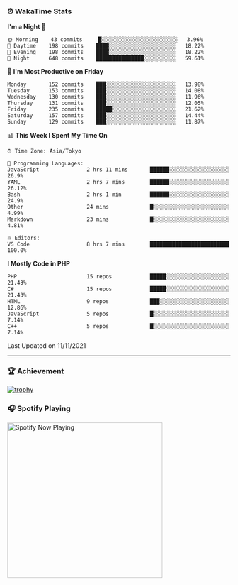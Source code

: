 ### ⏰ WakaTime Stats


<!--START_SECTION:waka-->
**I'm a Night 🦉** 

```text
🌞 Morning    43 commits     █░░░░░░░░░░░░░░░░░░░░░░░░   3.96% 
🌆 Daytime    198 commits    ████░░░░░░░░░░░░░░░░░░░░░   18.22% 
🌃 Evening    198 commits    ████░░░░░░░░░░░░░░░░░░░░░   18.22% 
🌙 Night      648 commits    ███████████████░░░░░░░░░░   59.61%

```
📅 **I'm Most Productive on Friday** 

```text
Monday       152 commits    ███░░░░░░░░░░░░░░░░░░░░░░   13.98% 
Tuesday      153 commits    ███░░░░░░░░░░░░░░░░░░░░░░   14.08% 
Wednesday    130 commits    ███░░░░░░░░░░░░░░░░░░░░░░   11.96% 
Thursday     131 commits    ███░░░░░░░░░░░░░░░░░░░░░░   12.05% 
Friday       235 commits    █████░░░░░░░░░░░░░░░░░░░░   21.62% 
Saturday     157 commits    ███░░░░░░░░░░░░░░░░░░░░░░   14.44% 
Sunday       129 commits    ███░░░░░░░░░░░░░░░░░░░░░░   11.87%

```


📊 **This Week I Spent My Time On** 

```text
⌚︎ Time Zone: Asia/Tokyo

💬 Programming Languages: 
JavaScript               2 hrs 11 mins       ██████░░░░░░░░░░░░░░░░░░░   26.9% 
YAML                     2 hrs 7 mins        ██████░░░░░░░░░░░░░░░░░░░   26.12% 
Bash                     2 hrs 1 min         ██████░░░░░░░░░░░░░░░░░░░   24.9% 
Other                    24 mins             █░░░░░░░░░░░░░░░░░░░░░░░░   4.99% 
Markdown                 23 mins             █░░░░░░░░░░░░░░░░░░░░░░░░   4.81%

🔥 Editors: 
VS Code                  8 hrs 7 mins        █████████████████████████   100.0%

```

**I Mostly Code in PHP** 

```text
PHP                      15 repos            █████░░░░░░░░░░░░░░░░░░░░   21.43% 
C#                       15 repos            █████░░░░░░░░░░░░░░░░░░░░   21.43% 
HTML                     9 repos             ███░░░░░░░░░░░░░░░░░░░░░░   12.86% 
JavaScript               5 repos             █░░░░░░░░░░░░░░░░░░░░░░░░   7.14% 
C++                      5 repos             █░░░░░░░░░░░░░░░░░░░░░░░░   7.14%

```



 Last Updated on 11/11/2021
<!--END_SECTION:waka-->

---

### 🏆 Achievement

[![trophy](https://github-profile-trophy.vercel.app/?username=Slime-hatena&theme=flat&no-bg=true&no-frame=true&column=8)](https://github.com/ryo-ma/github-profile-trophy)

### 🎧 Spotify Playing

[<img src="https://spotify-now-playing-slime-hatena.vercel.app/api/spotify-playing" alt="Spotify Now Playing" width="350" />](https://open.spotify.com/user/slime_hatena)

<!--
**Slime-hatena/Slime-hatena** is a ✨ _special_ ✨ repository because its `README.md` (this file) appears on your GitHub profile.

Here are some ideas to get you started:

- 🔭 I’m currently working on ...
- 🌱 I’m currently learning ...
- 👯 I’m looking to collaborate on ...
- 🤔 I’m looking for help with ...
- 💬 Ask me about ...
- 📫 How to reach me: ...
- 😄 Pronouns: ...
- ⚡ Fun fact: ...
-->
